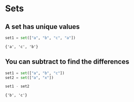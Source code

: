 # Sets

## A set has unique values

```python
set1 = set(["a", "b", "c", "a"])
```

```
{'a', 'c', 'b'}
```

## You can subtract to find the differences

```python
set1 = set(["a", "b", "c"])
set2 = set(["a", "x"])

set1 - set2
```

```
{'b', 'c'}
```
